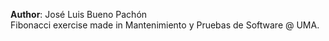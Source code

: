 **Author**: José Luis Bueno Pachón <br>
Fibonacci exercise made in Mantenimiento y Pruebas de Software @ UMA.
